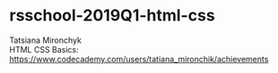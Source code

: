 # rsschool-2019Q1-html-css
Tatsiana Mironchyk  
HTML CSS Basics: https://www.codecademy.com/users/tatiana_mironchik/achievements
